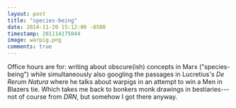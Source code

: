 ```yaml
---
layout: post
title: "species-being"
date: 2014-11-20 15:12:00 -0500
timestamp: 201114175044 
image: warpig.png 
comments: true
---
```


Office hours are for: writing about obscure(ish) concepts in Marx ("species-being") while simultaneously also googling the passages in Lucretius's *De Rerum Natura* where he talks about warpigs in an attempt to win a Men in Blazers tie. Which takes me back to bonkers monk drawings in bestiaries---not of course from *DRN*, but somehow I got there anyway. 
